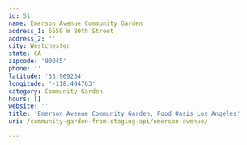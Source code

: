 ```yaml
---
id: 51
name: Emerson Avenue Community Garden
address_1: 6550 W 80th Street
address_2: ''
city: Westchester
state: CA
zipcode: '90045'
phone: ''
latitude: '33.969234'
longitude: '-118.404763'
category: Community Garden
hours: []
website: ''
title: 'Emerson Avenue Community Garden, Food Oasis Los Angeles'
uri: /community-garden-from-staging-api/emerson-avenue/

---
```

